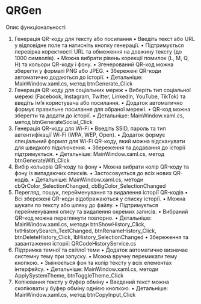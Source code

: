 # QRGen

Опис функціональності
1. Генерація QR-коду для тексту або посилання
•	Введіть текст або URL у відповідне поле та натисніть кнопку генерації.
•	Підтримується перевірка коректності URL та обмеження на довжину тексту (до 1000 символів).
•	Можна вибрати рівень корекції помилок (L, M, Q, H) та кольори QR-коду і фону.
•	Згенерований QR-код можна зберегти у форматі PNG або JPEG.
•	Збережені QR-коди автоматично додаються до історії.
•	Детальніше: MainWindow.xaml.cs, метод btnGenerate_Click
2. Генерація QR-коду для соціальних мереж
•	Виберіть тип соціальної мережі (Facebook, Instagram, Twitter, LinkedIn, YouTube, TikTok) та введіть ім’я користувача або посилання.
•	Додаток автоматично формує правильне посилання для обраної мережі.
•	QR-код можна зберегти та додати до історії.
•	Детальніше: MainWindow.xaml.cs, метод btnGenerateSocial_Click
3. Генерація QR-коду для Wi-Fi
•	Введіть SSID, пароль та тип автентифікації Wi-Fi (WPA, WEP, Open).
•	Додаток формує спеціальний формат для Wi-Fi QR-коду, який можна відсканувати для швидкого підключення.
•	Збереження та додавання до історії підтримується.
•	Детальніше: MainWindow.xaml.cs, метод btnGenerateWifi_Click
4. Вибір кольорів QR-коду та фону
•	Можна вибрати колір QR-коду та фону із випадаючих списків.
•	Застосовується до всіх нових QR-кодів.
•	Детальніше: MainWindow.xaml.cs, методи cbQrColor_SelectionChanged, cbBgColor_SelectionChanged
5. Перегляд, пошук, перейменування та видалення історії QR-кодів
•	Всі збережені QR-коди відображаються у списку історії.
•	Можна шукати по тексту або шляху до файлу.
•	Підтримується перейменування опису та видалення окремих записів.
•	Вибраний QR-код можна переглянути повторно.
•	Детальніше: MainWindow.xaml.cs, методи btnShowHistory_Click, txtHistorySearch_TextChanged, btnRenameHistory_Click, btnDeleteHistory_Click, lbHistory_SelectionChanged
•	Збереження та завантаження історії: QRCodeHistoryService.cs
6. Підтримка темної та світлої теми
•	Додаток автоматично визначає системну тему при запуску.
•	Можна вручну перемикати тему кнопкою.
•	Змінюється фон та колір тексту у всіх елементах інтерфейсу.
•	Детальніше: MainWindow.xaml.cs, методи ApplySystemTheme, btnToggleTheme_Click
7. Копіювання тексту у буфер обміну
•	Введений текст можна скопіювати у буфер обміну однією кнопкою.
•	Детальніше: MainWindow.xaml.cs, метод btnCopyInput_Click
